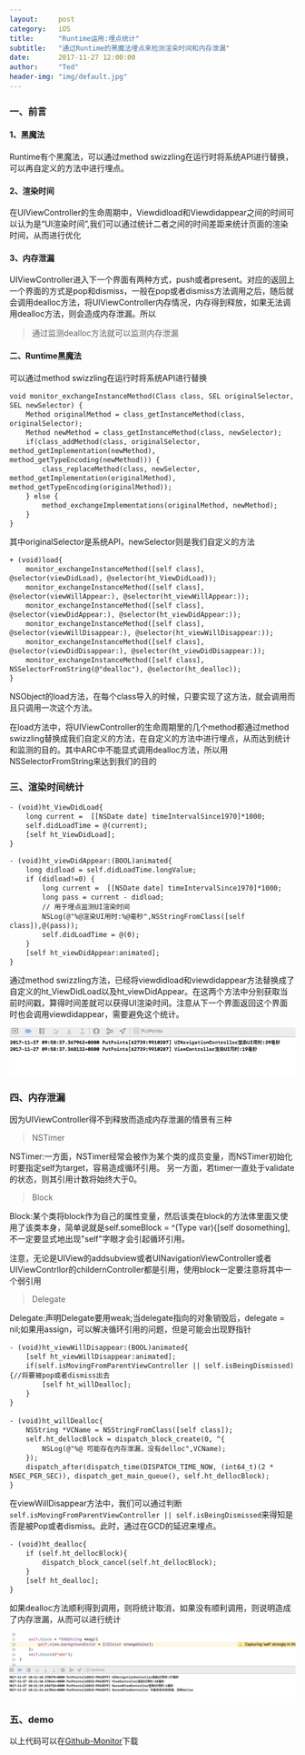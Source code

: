 ```yaml
---
layout:     post
category:   iOS
title:      "Runtime运用:埋点统计"
subtitle:   "通过Runtime的黑魔法埋点来检测渲染时间和内存泄漏"
date:       2017-11-27 12:00:00
author:     "Ted"
header-img: "img/default.jpg"
---
```


### 一、前言

#### 1、黑魔法

Runtime有个黑魔法，可以通过method swizzling在运行时将系统API进行替换，可以再自定义的方法中进行埋点。

#### 2、渲染时间

在UIViewController的生命周期中，Viewdidload和Viewdidappear之间的时间可以认为是“UI渲染时间”,我们可以通过统计二者之间的时间差距来统计页面的渲染时间，从而进行优化

#### 3、内存泄漏

UIViewController进入下一个界面有两种方式，push或者present。对应的返回上一个界面的方式是pop和dismiss，一般在pop或者dismiss方法调用之后，随后就会调用dealloc方法，将UIViewController内存情况，内存得到释放，如果无法调用dealloc方法，则会造成内存泄漏。所以

> 通过监测dealloc方法就可以监测内存泄漏

#### 二、Runtime黑魔法

可以通过method swizzling在运行时将系统API进行替换

```objc
void monitor_exchangeInstanceMethod(Class class, SEL originalSelector, SEL newSelector) {
    Method originalMethod = class_getInstanceMethod(class, originalSelector);
    Method newMethod = class_getInstanceMethod(class, newSelector);
    if(class_addMethod(class, originalSelector, method_getImplementation(newMethod), method_getTypeEncoding(newMethod))) {
        class_replaceMethod(class, newSelector, method_getImplementation(originalMethod), method_getTypeEncoding(originalMethod));
    } else {
        method_exchangeImplementations(originalMethod, newMethod);
    }
}
```

其中originalSelector是系统API，newSelector则是我们自定义的方法

```objc
+ (void)load{
    monitor_exchangeInstanceMethod([self class], @selector(viewDidLoad), @selector(ht_ViewDidLoad));
    monitor_exchangeInstanceMethod([self class], @selector(viewWillAppear:), @selector(ht_viewWillAppear:));
    monitor_exchangeInstanceMethod([self class], @selector(viewDidAppear:), @selector(ht_viewDidAppear:));
    monitor_exchangeInstanceMethod([self class], @selector(viewWillDisappear:), @selector(ht_viewWillDisappear:));
    monitor_exchangeInstanceMethod([self class], @selector(viewDidDisappear:), @selector(ht_viewDidDisappear:));
    monitor_exchangeInstanceMethod([self class], NSSelectorFromString(@"dealloc"), @selector(ht_dealloc));
}
```

NSObject的load方法，在每个class导入的时候，只要实现了这方法，就会调用而且只调用一次这个方法。

在load方法中，将UIViewController的生命周期里的几个method都通过method swizzling替换成我们自定义的方法，在自定义的方法中进行埋点，从而达到统计和监测的目的。其中ARC中不能显式调用dealloc方法，所以用NSSelectorFromString来达到我们的目的

### 三、渲染时间统计

```objc
- (void)ht_ViewDidLoad{
    long current =  [[NSDate date] timeIntervalSince1970]*1000;
    self.didLoadTime = @(current);
    [self ht_ViewDidLoad];
}
```

```objc
- (void)ht_viewDidAppear:(BOOL)animated{
    long didload = self.didLoadTime.longValue;
    if (didload!=0) {
        long current =  [[NSDate date] timeIntervalSince1970]*1000;
        long pass = current - didload;
        // 用于埋点监测UI渲染时间
        NSLog(@"%@渲染UI用时:%@毫秒",NSStringFromClass([self class]),@(pass));
        self.didLoadTime = @(0);
    }
    [self ht_viewDidAppear:animated];
}
```

通过method swizzling方法，已经将viewdidload和viewdidappear方法替换成了自定义的ht_ViewDidLoad以及ht_viewDidAppear。在这两个方法中分别获取当前时间戳，算得时间差就可以获得UI渲染时间。注意从下一个界面返回这个界面时也会调用viewdidappear，需要避免这个统计。

![img](/img/Simple_1/12.png)

### 四、内存泄漏

因为UIViewController得不到释放而造成内存泄漏的情景有三种

> NSTimer

NSTimer:一方面，NSTimer经常会被作为某个类的成员变量，而NSTimer初始化时要指定self为target，容易造成循环引用。 另一方面，若timer一直处于validate的状态，则其引用计数将始终大于0。

> Block

Block:某个类将block作为自己的属性变量，然后该类在block的方法体里面又使用了该类本身，简单说就是self.someBlock = ^(Type var){[self dosomething],不一定要显式地出现"self"字眼才会引起循环引用。

注意，无论是UIView的addsubview或者UINavigationViewController或者UIViewContrllor的childernController都是引用，使用block一定要注意将其中一个弱引用

> Delegate

Delegate:声明Delegate要用weak;当delegate指向的对象销毁后，delegate = nil;如果用assign，可以解决循环引用的问题，但是可能会出现野指针

```objc
- (void)ht_viewWillDisappear:(BOOL)animated{
    [self ht_viewWillDisappear:animated];
    if(self.isMovingFromParentViewController || self.isBeingDismissed){//将要被pop或者dismiss出去
        [self ht_willDealloc];
    }
}

- (void)ht_willDealloc{
    NSString *VCName = NSStringFromClass([self class]);
    self.ht_dellocBlock = dispatch_block_create(0, ^{
        NSLog(@"%@ 可能存在内存泄漏，没有delloc",VCName);
    });
    dispatch_after(dispatch_time(DISPATCH_TIME_NOW, (int64_t)(2 * NSEC_PER_SEC)), dispatch_get_main_queue(), self.ht_dellocBlock);
}
```

在viewWillDisappear方法中，我们可以通过判断`self.isMovingFromParentViewController || self.isBeingDismissed`来得知是否是被Pop或者dismiss。此时，通过在GCD的延迟来埋点。

```objc
- (void)ht_dealloc{
    if (self.ht_dellocBlock){
        dispatch_block_cancel(self.ht_dellocBlock);
    }
    [self ht_dealloc];
}
```

如果dealloc方法顺利得到调用，则将统计取消，如果没有顺利调用，则说明造成了内存泄漏，从而可以进行统计

![img](/img/Simple_1/13.png)

### 五、demo

以上代码可以在[Github-Monitor](git@github.com:helloted/MonitorMethod.git)下载